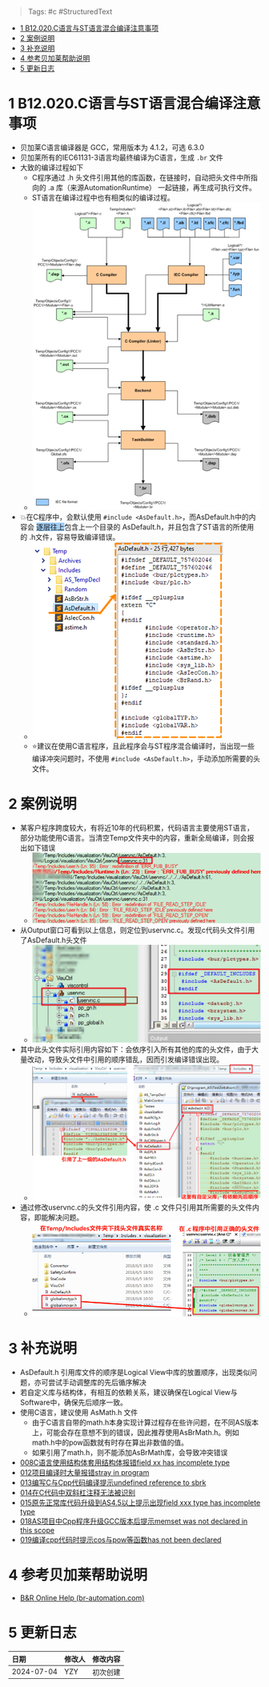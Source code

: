 > Tags: #c #StructuredText

- [1 B12.020.C语言与ST语言混合编译注意事项](#_1-b12020c%E8%AF%AD%E8%A8%80%E4%B8%8Est%E8%AF%AD%E8%A8%80%E6%B7%B7%E5%90%88%E7%BC%96%E8%AF%91%E6%B3%A8%E6%84%8F%E4%BA%8B%E9%A1%B9)
- [2 案例说明](#_2-%E6%A1%88%E4%BE%8B%E8%AF%B4%E6%98%8E)
- [3 补充说明](#_3-%E8%A1%A5%E5%85%85%E8%AF%B4%E6%98%8E)
- [4 参考贝加莱帮助说明](#_4-%E5%8F%82%E8%80%83%E8%B4%9D%E5%8A%A0%E8%8E%B1%E5%B8%AE%E5%8A%A9%E8%AF%B4%E6%98%8E)
- [5 更新日志](#_5-%E6%9B%B4%E6%96%B0%E6%97%A5%E5%BF%97)

# 1 B12.020.C语言与ST语言混合编译注意事项

- 贝加莱C语言编译器是 GCC，常用版本为 4.1.2，可选 6.3.0
- 贝加莱所有的IEC61131-3语言均最终编译为C语言，生成 `.br` 文件
- 大致的编译过程如下
    - C程序通过 .h 头文件引用其他的库函数，在链接时，自动把头文件中所指向的 .a 库（来源AutomationRuntime） 一起链接，再生成可执行文件。
    - ST语言在编译过程中也有相类似的编译过程。
    - ![](FILES/020C语言与ST语言混合编译注意事项/image-20240704172307322.png)
- 💥在C程序中，会默认使用 `#include <AsDefault.h>`，而AsDefault.h中的内容会 <span style="background:#A0CCF6"> 逐层往上</span>包含上一个目录的 AsDefault.h，并且包含了ST语言的所使用的 .h文件，容易导致编译错误。
    - ![](FILES/020C语言与ST语言混合编译注意事项/image-20240704172232907.png)
    - ⭐建议在使用C语言程序，且此程序会与ST程序混合编译时，当出现一些编译冲突问题时，不使用 `#include <AsDefault.h>`，手动添加所需要的头文件。

# 2 案例说明

- 某客户程序跨度较大，有将近10年的代码积累，代码语言主要使用ST语言，部分功能使用C语言。当清空Temp文件夹中的内容，重新全局编译，则会报出如下错误
    - ![](FILES/020C语言与ST语言混合编译注意事项/image-20240704173104262.png)
- 从Output窗口可看到以上信息，则定位到uservnc.c。发现c代码头文件引用了AsDefault.h头文件
    - ![](FILES/020C语言与ST语言混合编译注意事项/image-20240704173158492.png)
- 其中此头文件实际引用内容如下：会依序引入所有其他的库的头文件，由于大量改动，导致头文件中引用的顺序错乱，因而引发编译错误出现。
    - ![](FILES/020C语言与ST语言混合编译注意事项/image-20240704173548679.png)
- 通过修改uservnc.c的头文件引用内容，使 .c 文件只引用其所需要的头文件内容，即能解决问题。
    - ![](FILES/020C语言与ST语言混合编译注意事项/image-20240704173815811.png)

# 3 补充说明

- AsDefault.h 引用库文件的顺序是Logical View中库的放置顺序，出现类似问题，亦可尝试手动调整库的先后循序解决
- 若自定义库与结构体，有相互的依赖关系，建议确保在Logical View与Software中，确保先后顺序一致。
- 使用C语言，建议使用 AsMath.h 文件
    - 由于C语言自带的math.h本身实现计算过程存在些许问题，在不同AS版本上，可能会存在意想不到的错误，因此推荐使用AsBrMath.h。例如math.h中的pow函数就有时存在算出非数值的值。
    - 如果引用了math.h，则不能添加AsBrMath库，会导致冲突错误
- [008C语言使用结构体套用结构体报错field xx has incomplete type](008C语言使用结构体套用结构体报错field%20xx%20has%20incomplete%20type.md)
- [012项目编译时大量报错stray in program](012项目编译时大量报错stray%20in%20program.md)
- [013编写C与Cpp代码编译提示undefined reference to sbrk](013编写C与Cpp代码编译提示undefined%20reference%20to%20sbrk.md)
- [014在C代码中双斜杠注释无法被识别](014在C代码中双斜杠注释无法被识别.md)
- [015原先正常库代码升级到AS4.5以上提示出现field xxx type has incomplete type](015原先正常库代码升级到AS4.5以上提示出现field%20xxx%20type%20has%20incomplete%20type.md)
- [018AS项目中Cpp程序升级GCC版本后提示memset was not declared in this scope](018AS项目中Cpp程序升级GCC版本后提示memset%20was%20not%20declared%20in%20this%20scope.md)
- [019编译cpp代码时提示cos与pow等函数has not been declared](019编译cpp代码时提示cos与pow等函数has%20not%20been%20declared.md)

# 4 参考贝加莱帮助说明

- [B&R Online Help (br-automation.com)](https://help.br-automation.com/#/en/4/programming%2Fmixiecandansic%2Fprogrammingmodel_mixiecandansic.html)

# 5 更新日志

| 日期                             | 修改人 | 修改内容 |
| :----------------------------- | :-- | :--- |
| 2024-07-04 | YZY | 初次创建 |
